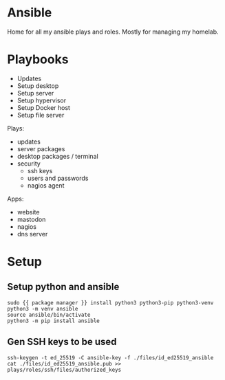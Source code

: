 # Ansible
Home for all my ansible plays and roles. Mostly for managing my homelab.


# Playbooks

- Updates
- Setup desktop
- Setup server
- Setup hypervisor
- Setup Docker host
- Setup file server

Plays: 
- updates
- server packages
- desktop packages / terminal 
- security
    - ssh keys
    - users and passwords
    - nagios agent

Apps: 
- website
- mastodon
- nagios
- dns server

# Setup

## Setup python and ansible

```
sudo {{ package manager }} install python3 python3-pip python3-venv
python3 -m venv ansible
source ansible/bin/activate
python3 -m pip install ansible
```

## Gen SSH keys to be used

```
ssh-keygen -t ed_25519 -C ansible-key -f ./files/id_ed25519_ansible
cat ./files/id_ed25519_ansible.pub >> plays/roles/ssh/files/authorized_keys 
```